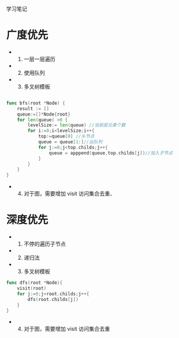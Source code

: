 学习笔记

# 广度优先
- 1. 一层一层遍历
- 2. 使用队列
- 3. 多叉树模板
``` go

func bfs(root *Node) {
    result := []
    queue:=[]*Node{root}
    for len(queue) >0 {
        levelSize:= len(queue) //当前层元素个数
        for i:=0;i<levelSize;i++{
            top:=queue[0] //头节点
            queue = queue[1:]//出队列
            for j:=0;j<top.childs;j++{
                queue = apppend(queue,top.childs[j])//加入子节点
            }
        }
    }
}

```
- 4. 对于图，需要增加 visit 访问集合去重、


# 深度优先
- 1. 不停的遍历子节点
- 2. 递归法
- 3. 多叉树模板
``` go
func dfs(root *Node){
    visit(root)
    for j:=0;j<root.childs;j++{
        dfs(root.childs[j])
    }
}
```
- 4. 对于图，需要增加 visit 访问集合去重
